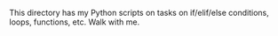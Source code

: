 This directory has my Python scripts on tasks on if/elif/else conditions,
loops, functions, etc. Walk with me.
